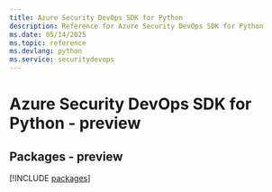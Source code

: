 ```yaml
---
title: Azure Security DevOps SDK for Python
description: Reference for Azure Security DevOps SDK for Python
ms.date: 05/14/2025
ms.topic: reference
ms.devlang: python
ms.service: securitydevops
---
```

# Azure Security DevOps SDK for Python - preview
## Packages - preview
[!INCLUDE [packages](security-devops-index.md)]